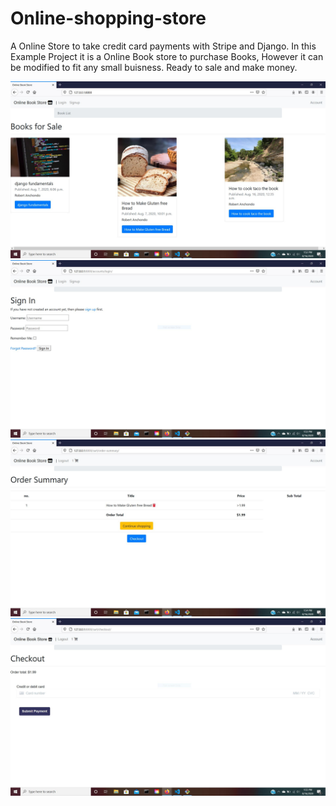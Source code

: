 # Online-shopping-store
A Online Store to take credit card payments with Stripe and Django.
In this Example Project it is a Online Book store to purchase Books, However it can be modified to fit any small buisness. Ready to 
sale and make money.


![Alt text](Bookstore1.JPG?raw=true)
![Alt text](Bookstore2.JPG?raw=true)
![Alt text](Bookstore3.JPG?raw=true)
![Alt text](Bookstore4.JPG?raw=true)
